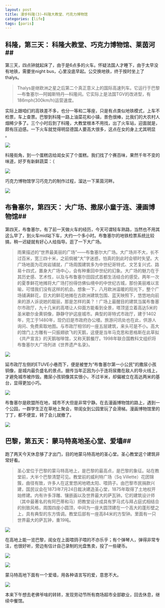 ```yaml
---
layout: post
title: 漫步科隆(3)—科隆大教堂、巧克力博物馆
categories: [life]
tags: [paris]
---
```


## 科隆，第三天： 科隆大教堂、巧克力博物馆、莱茵河##

第三天，四点钟就起床了，由于是6点多的火车。怀疑法国人才睡下，由于太早没有地铁，需要坐night bus，心里没底早起。公交换地铁，终于按时坐上了thalys。

> Thalys是继欧洲之星之后第二个真正意义上的国际高速列车。它运行于巴黎—布鲁塞尔—阿姆斯特丹—科隆间。它实际上是法国TGV的改进型，有186mph(300km/h)运营速度。

实际上跟咱们的高铁差不多，也分一等和二等座，只是有点类似地铁模式，上车不检票，车上查票。巴黎到科隆一路上油菜花和小镇，景色很棒，比我们的大农村人烟稀少多了。三个小时后到了科隆，大教堂根本不用找，出了火车站，迎面就是，颇有压迫感。一下火车就觉得明显德国人要高大很多，这点在女的身上尤其明显 。

![](http://mattma2009.qiniudn.com/20140501pairs%2F3day-1.jpg)

科隆街角，到一个蛋糕店给闺女买了个蛋糕。我们找了个赛百味，果然千年不变的味道，好歹有新鲜蔬菜：（

![](http://mattma2009.qiniudn.com/20140501pairs%2F3day-2.jpg)

巧克力博物馆学习巧克力的制作过程，溜达一下莱茵河畔。

![](http://mattma2009.qiniudn.com/20140501pairs%2F3day-3.jpg)

## 布鲁塞尔，第四天： 大广场、撒尿小童于连、漫画博物馆##

第四天，布鲁塞尔，有了前一天做火车的经历，今天可谓轻车熟路，当然也不用其这么早了，到火车mid站下车，大约一个多小时。布鲁塞尔的地铁检票系统比较搞，稍一迟疑就有好心人给指导。逛了一下大广场。

> 雨果描述的“世界最美丽的广场”——布鲁塞尔大广场。大广场并不大，长不过百米，宽三四十米，之前倘被“大”字迷惑，怕真的到此时会顿时失望。大广场地面为花岗岩铺就，广场周围建筑多为中世纪哥特式、文艺复兴式、路易十四式，置身大广场中心，会有种重回中世纪的幻象。大广场的魅力在于其历史感、艺术性，以及与布鲁塞尔田园式首都生活结合的感受。两年一次的夏季鲜花地摊将大广场打扮得仿佛仙境中的中世纪古城，那份美丽难以言喻，可惜我们没有这样的机会。想象一下，八月欧洲温暖的阳光下，整个广场铺满鲜花，巨大的鲜花地摊在古欧洲建筑包围、蓝天映照下，悠悠地向前来的游人诉说她的靓丽，那是怎样的美？！广场上最醒目的建筑当属布鲁塞尔市政厅，九十几米的高塔让人仰面方能看到全景，塔顶竖立着高达5米的圣米歇尔金黄铜像，静静守护这座城市。典型的哥特式市政厅，建于1402年，完工于1480年，现仍旧是市政府办公楼。旅游问讯处也在此，供游人询问、免费索取地图。与市政厅相邻的一座五层建筑，来头可是不小。高大的馆门上方雕有一只振翅欲飞的天鹅，这便是当年马克思和恩格斯在此草拟《共产宣言》的天鹅咖啡馆，又称天鹅餐厅。1998年联合国教科文组织将布鲁塞尔大广场列进《世界遗产名录》。

![](http://mattma2009.qiniudn.com/20140501pairs%2F4day-1.jpg)

延市政厅左侧的ETUVE小巷而下，便是被誉为“布鲁塞尔第一小公民"的撒尿小孩铜像，是城内最负盛名的景点。据传当年正因为小于连将尿撒在敌人的导火线上，才避免城市被炸毁。撒尿小孩铜像其实很小，不过半米，却偏被立在高达两米的基台，显得更加小巧。

![](http://mattma2009.qiniudn.com/20140501pairs%2F4day-2.jpg)

布鲁塞尔是欧盟所在地，城市不大但是非常宁静。在去漫画博物馆的路上，遇到一个公园，一群学生正在草地上聚会，带闺女到公园里玩了会滑梯。漫画博物馆里的丁丁，都不便宜，转了会儿就撤了。

![](http://mattma2009.qiniudn.com/20140501pairs%2F4day-3.jpg)

## 巴黎，第五天： 蒙马特高地圣心堂、爱墙##

跑了两天今天休息够了才出门，目的地蒙马特高地的圣心堂。圣心教堂这个建筑非常好看。

> 圣心堂位于巴黎的蒙马特高地上，是巴黎的最高点，是巴黎的象征。站在教堂前，大半个巴黎清楚可见。教堂前的威利特广场（Sq Villette）花团锦簇，曲径有致，许多人在这里悠闲地晒太阳、喂鸽子。由巴黎市民捐款兴建，国民议会在1873年7月24日裁决建造圣心堂，1875年取得了土地权开始修建。内有许多浮雕、镶嵌画以及世界最大的萨瓦钟。它的建筑设计师（其中最著名的有阿巴蒂和马）把教堂设计成具有罗马式与拜占庭式相结合的别致风格，周围四座小圆顶，中间为一座大圆顶建在一个高大的蓬形壁之上，具有典型的东方情调。教堂后部有一座高84米的方型钟。里面有一只世界最大的萨瓦钟，重19吨。

![](http://mattma2009.qiniudn.com/20140501pairs%2F5day-1.jpg)

在高地上能一览巴黎，闺女在上面喂鸽子喂的不亦乐乎；有个弹琴人，弹得非常专注，也很好听，旁边有估计自己录制的光盘售卖，投了一些硬币。

![](http://mattma2009.qiniudn.com/20140501pairs%2F5day-3.jpg)

![](http://mattma2009.qiniudn.com/20140501pairs%2F5day-2.jpg)

蒙马特高地下面有一个爱墙，用各种语言写的爱，意思不大。

![](http://mattma2009.qiniudn.com/20140501pairs%2F5day-4.jpg)

本来下午想去老佛爷啥的转转，发现劳动节所有商场超市全部歇业，回去休息，继续中餐馆。
